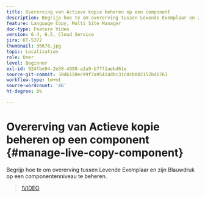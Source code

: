 ```yaml
---
title: Overerving van Actieve kopie beheren op een component
description: Begrijp hoe te om overerving tussen Levende Exemplaar en zijn Blauwdruk op componentenniveau te beheren
feature: Language Copy, Multi Site Manager
doc-type: Feature Video
version: 6.4, 6.5, Cloud Service
jira: KT-5372
thumbnail: 36678.jpg
topic: Localization
role: User
level: Beginner
exl-id: 924fbe94-2e58-4998-a2a9-b77f1aebd61e
source-git-commit: 30d6120ec99f7a95414dbc31c0cb002152bd6763
workflow-type: tm+mt
source-wordcount: '46'
ht-degree: 0%

---
```


# Overerving van Actieve kopie beheren op een component {#manage-live-copy-component}

Begrijp hoe te om overerving tussen Levende Exemplaar en zijn Blauwdruk op een componentenniveau te beheren.

>[!VIDEO](https://video.tv.adobe.com/v/36678?quality=12&learn=on)
